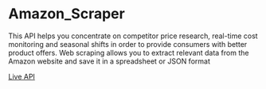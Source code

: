 # Amazon_Scraper 
This API helps you concentrate on competitor price research, real-time cost monitoring and seasonal shifts in order to provide consumers with better product offers. Web scraping allows you to extract relevant data from the Amazon website and save it in a spreadsheet or JSON format

[Live API](https://rapidapi.com/gunjan1923cs1134/api/demoamazonscraper)
